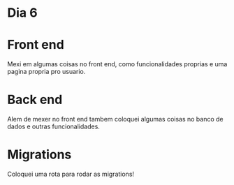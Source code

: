 # Dia 6

# Front end

Mexi em algumas coisas no front end, como funcionalidades proprias e uma pagina propria pro usuario.

# Back end

Alem de mexer no front end tambem coloquei algumas coisas no banco de dados e outras funcionalidades.

# Migrations

Coloquei uma rota para rodar as migrations!